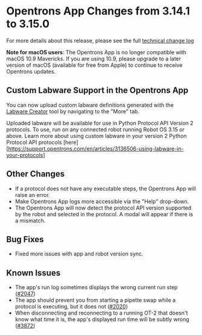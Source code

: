 # Opentrons App Changes from 3.14.1 to 3.15.0

For more details about this release, please see the full [technical change log][changelog]

**Note for macOS users**: The Opentrons App is no longer compatible with macOS 10.9 Mavericks. If you are using 10.9, please upgrade to a later version of macOS (available for free from Apple) to continue to receive Opentrons updates.

## Custom Labware Support in the Opentrons App

You can now upload custom labware definitions generated with the [Labware Creator](https://labware.opentrons.com/create) tool by navigating to the "More" tab.

Uploaded labware will be available for use in Python Protocol API Version 2 protocols. To use, run on any connected robot running Robot OS 3.15 or above. Learn more about using custom labware in your version 2 Python Protocol API protocols [here][https://support.opentrons.com/en/articles/3136506-using-labware-in-your-protocols]

## Other Changes
- If a protocol does not have any executable steps, the Opentrons App will raise an error.
- Make Opentrons App logs more accessible via the "Help" drop-down.
- The Opentrons App will now detect the protocol API version supported by the robot and selected in the protocol. A modal will appear if there is a mismatch.

## Bug Fixes
- Fixed more issues with app and robot version sync.

[electron-6]: https://electronjs.org/releases/stable?version=6

## Known Issues

- The app's run log sometimes displays the wrong current run step ([#2047][2047])
- The app should prevent you from starting a pipette swap while a protocol is executing, but it does not ([#2020][2020])
- When disconnecting and reconnecting to a running OT-2 that doesn't know what time it is, the app's displayed run time will be subtly wrong ([#3872][3872])


[changelog]: https://github.com/Opentrons/opentrons/blob/edge/CHANGELOG.md

[2047]: https://github.com/Opentrons/opentrons/issues/2047
[2020]: https://github.com/Opentrons/opentrons/issues/2020
[2676]: https://github.com/Opentrons/opentrons/issues/2676
[3121]: https://github.com/Opentrons/opentrons/issues/3121
[3872]: https://github.com/Opentrons/opentrons/issues/3872
[4202]: https://github.com/Opentrons/opentrons/issues/4202
